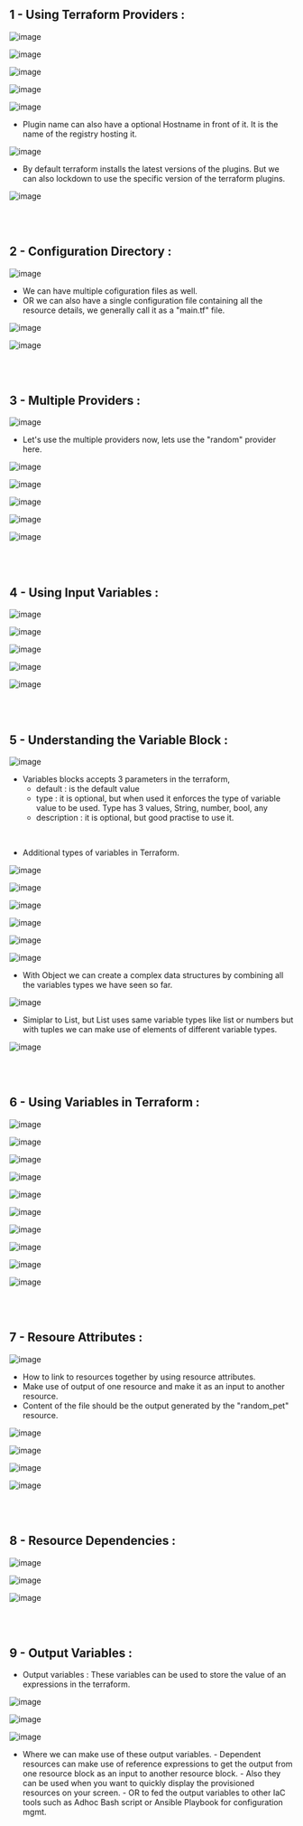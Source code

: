 ## 1 - Using Terraform Providers :

![image](https://github.com/its-sachink/devops_and_kodekloud_prep/assets/25415707/dac87f48-f63a-415e-9358-ecc3dfc7f66c)

![image](https://github.com/its-sachink/devops_and_kodekloud_prep/assets/25415707/09aa4c2a-91f3-4d1e-8c00-f1ff33945a0f)

![image](https://github.com/its-sachink/devops_and_kodekloud_prep/assets/25415707/e93fb542-426e-4732-bb87-9cc3eb042172)

![image](https://github.com/its-sachink/devops_and_kodekloud_prep/assets/25415707/6fc29fe3-9c42-4e07-ae5e-1ca3d8acca63)

![image](https://github.com/its-sachink/devops_and_kodekloud_prep/assets/25415707/d82d0d52-7d71-4887-8ec1-856687fc8f09)

- Plugin name can also have a optional Hostname in front of it. It is the name of the registry hosting it.

![image](https://github.com/its-sachink/devops_and_kodekloud_prep/assets/25415707/b46dda23-adf7-4840-b967-ae37f0ee3ae2)

- By default terraform installs the latest versions of the plugins. But we can also lockdown to use the specific version of the terraform plugins.

![image](https://github.com/its-sachink/devops_and_kodekloud_prep/assets/25415707/a6474e36-fa62-4094-a56e-acb6639d710e)

</br>
</br>

## 2 - Configuration Directory :

![image](https://github.com/its-sachink/devops_and_kodekloud_prep/assets/25415707/2cac33a2-f8a0-4f65-b596-34e36bfe441d)

- We can have multiple cofiguration files as well.
- OR we can also have a single configuration file containing all the resource details, we generally call it as a "main.tf" file.

![image](https://github.com/its-sachink/devops_and_kodekloud_prep/assets/25415707/76d81e2d-8037-4390-a4d1-bb5fdc84ef4a)

![image](https://github.com/its-sachink/devops_and_kodekloud_prep/assets/25415707/e53288c4-352d-4df9-b07a-69e7d04518f7)

</br>
</br>


## 3 - Multiple Providers :

![image](https://github.com/its-sachink/devops_and_kodekloud_prep/assets/25415707/0357c910-0ccb-405d-8dad-c6c552442255)

- Let's use the multiple providers now, lets use the "random" provider here.

![image](https://github.com/its-sachink/devops_and_kodekloud_prep/assets/25415707/bf87a242-d3ad-4e6e-aa1b-81a41f86e76b)

![image](https://github.com/its-sachink/devops_and_kodekloud_prep/assets/25415707/dbf3036b-f385-48c8-ab17-b510af550d8c)

![image](https://github.com/its-sachink/devops_and_kodekloud_prep/assets/25415707/87e8bd3e-1976-4dc1-835b-50bd75bab4b2)

![image](https://github.com/its-sachink/devops_and_kodekloud_prep/assets/25415707/2cce1d40-b33a-459e-b741-ed147ebe8e8d)

![image](https://github.com/its-sachink/devops_and_kodekloud_prep/assets/25415707/36291b81-3a12-40fa-906d-3809a7ab05f3)

</br>
</br>

## 4 - Using Input Variables :

![image](https://github.com/its-sachink/devops_and_kodekloud_prep/assets/25415707/52448261-cfd6-4f85-885a-cbb24c838c1f)

![image](https://github.com/its-sachink/devops_and_kodekloud_prep/assets/25415707/2a352e67-8079-42ab-b5f8-ccc7a68f2d9a)

![image](https://github.com/its-sachink/devops_and_kodekloud_prep/assets/25415707/f274e863-8b6b-4f75-b11c-3f20538c8e20)

![image](https://github.com/its-sachink/devops_and_kodekloud_prep/assets/25415707/f4cae534-20f8-46dc-897d-a82adde5b3c2)

![image](https://github.com/its-sachink/devops_and_kodekloud_prep/assets/25415707/e66ec951-a6da-4c1f-bbfb-a242d19d2be5)

</br>
</br>

## 5 - Understanding the Variable Block :

![image](https://github.com/its-sachink/devops_and_kodekloud_prep/assets/25415707/add84269-d0b4-440e-ab36-606b6d3de0ab)

- Variables blocks accepts 3 parameters in the terraform,
    - default : is the default value
    - type : it is optional, but when used it enforces the type of variable value to be used.
        Type has 3 values, String, number, bool, any
    - description : it is optional, but good practise to use it.
</br>

- Additional types of variables in Terraform.
  
![image](https://github.com/its-sachink/devops_and_kodekloud_prep/assets/25415707/dd2e5ba4-e3e9-4c03-ac51-41a048a91da8)

![image](https://github.com/its-sachink/devops_and_kodekloud_prep/assets/25415707/35ad7c53-8600-4834-9ffa-c4a65c48ce8d)

![image](https://github.com/its-sachink/devops_and_kodekloud_prep/assets/25415707/0286fa51-561b-48f8-a9e6-695b5b28684c)

![image](https://github.com/its-sachink/devops_and_kodekloud_prep/assets/25415707/574b0fb3-a03a-4ba9-9b9e-1012f1654d5e)

![image](https://github.com/its-sachink/devops_and_kodekloud_prep/assets/25415707/0395f2b5-d780-4496-8989-182c0ff159ac)

![image](https://github.com/its-sachink/devops_and_kodekloud_prep/assets/25415707/1fbb1561-35ca-4f36-a0fd-4a4e1e6cb062)

- With Object we can create a complex data structures by combining all the variables types we have seen so far.

![image](https://github.com/its-sachink/devops_and_kodekloud_prep/assets/25415707/96c76aaf-d406-4536-b1dc-8e212e8b17a7)

- Simiplar to List, but List uses same variable types like list or numbers but with tuples we can make use of elements of different variable types.

![image](https://github.com/its-sachink/devops_and_kodekloud_prep/assets/25415707/a3250310-daca-4f5b-8618-5d24245f5cfa)

</br>
</br>

## 6 - Using Variables in Terraform :

![image](https://github.com/its-sachink/devops_and_kodekloud_prep/assets/25415707/b3a0fe7a-db12-4cd9-8005-0864c9a95a81)

![image](https://github.com/its-sachink/devops_and_kodekloud_prep/assets/25415707/6986e4d3-eecc-4db6-b7c4-0391a0d4030a)

![image](https://github.com/its-sachink/devops_and_kodekloud_prep/assets/25415707/32b68d45-85e2-4a07-ba48-cd2da35b17cd)

![image](https://github.com/its-sachink/devops_and_kodekloud_prep/assets/25415707/ccdd13c2-eb41-4d8b-bd59-80ce96d8435c)

![image](https://github.com/its-sachink/devops_and_kodekloud_prep/assets/25415707/bd8113ef-ff9c-43ec-8a0f-361d6d23e9d9)

![image](https://github.com/its-sachink/devops_and_kodekloud_prep/assets/25415707/2574a3f7-d129-48eb-b4f7-24a1f27f79e0)

![image](https://github.com/its-sachink/devops_and_kodekloud_prep/assets/25415707/95d71d59-6c9f-4eb4-a581-1449fd45c890)

![image](https://github.com/its-sachink/devops_and_kodekloud_prep/assets/25415707/6236e1ae-692e-4ae9-a2a4-9c04d6d3a4ed)

![image](https://github.com/its-sachink/devops_and_kodekloud_prep/assets/25415707/04154248-30c5-4e33-bd6a-20ed5fe861c2)

![image](https://github.com/its-sachink/devops_and_kodekloud_prep/assets/25415707/5f3375e3-68c7-4e9f-8047-3ab58b360dbd)

</br>
</br>

## 7 - Resoure Attributes :

![image](https://github.com/its-sachink/devops_and_kodekloud_prep/assets/25415707/8a97d86f-4f8b-4565-b5f0-198a8b8ea698)

- How to link to resources together by using resource attributes.
- Make use of output of one resource and make it as an input to another resource.
- Content of the file should be the output generated by the "random_pet" resource.

![image](https://github.com/its-sachink/devops_and_kodekloud_prep/assets/25415707/77958f92-40ae-48da-87a7-481475113052)

![image](https://github.com/its-sachink/devops_and_kodekloud_prep/assets/25415707/e59dca1e-d6ad-49ce-96a3-d1b7368c3092)

![image](https://github.com/its-sachink/devops_and_kodekloud_prep/assets/25415707/9da2332d-0c9a-4393-a5dc-f80d3a647860)

![image](https://github.com/its-sachink/devops_and_kodekloud_prep/assets/25415707/022d14eb-31e7-40c5-9476-15716046f76d)

</br>
</br>

## 8 - Resource Dependencies :

![image](https://github.com/its-sachink/devops_and_kodekloud_prep/assets/25415707/180a03a1-fdf0-48e8-8069-83a3a35c4b9e)

![image](https://github.com/its-sachink/devops_and_kodekloud_prep/assets/25415707/6b562ca2-acd6-4531-9839-defe1f975dce)

![image](https://github.com/its-sachink/devops_and_kodekloud_prep/assets/25415707/e8088fa9-2a26-4c9c-b43c-a2609ec30a3f)

</br>
</br>

## 9 - Output Variables :

- Output variables : These variables can be used to store the value of an expressions in the terraform.

![image](https://github.com/its-sachink/devops_and_kodekloud_prep/assets/25415707/0eac440e-ea60-4a7d-bb08-0912fda63aa8)

![image](https://github.com/its-sachink/devops_and_kodekloud_prep/assets/25415707/b5bed4fa-a024-4b3f-91b6-bd2c49246141)

![image](https://github.com/its-sachink/devops_and_kodekloud_prep/assets/25415707/8bd6240f-ca42-4843-a15d-e180f20aa4cf)


- Where we can make use of these output variables.
      - Dependent resources can make use of reference expressions to get the output from one resource block as an input to another resource block.
      - Also they can be used when you want to quickly display the provisioned resources on your screen.
      - OR to fed the output variables to other IaC tools such as Adhoc Bash script or Ansible Playbook for configuration mgmt.






































